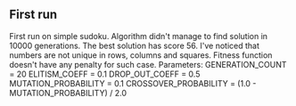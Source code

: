## First run
First run on simple sudoku. Algorithm didn't manage to find solution in 10000 generations. The best solution has score 56. I've noticed that numbers are not unique in rows, columns and squares. Fitness function doesn't have any penalty for such case.
Parameters:
    GENERATION_COUNT = 20
    ELITISM_COEFF = 0.1
    DROP_OUT_COEFF = 0.5
    MUTATION_PROBABILITY = 0.1
    CROSSOVER_PROBABILITY = (1.0 - MUTATION_PROBABILITY) / 2.0
